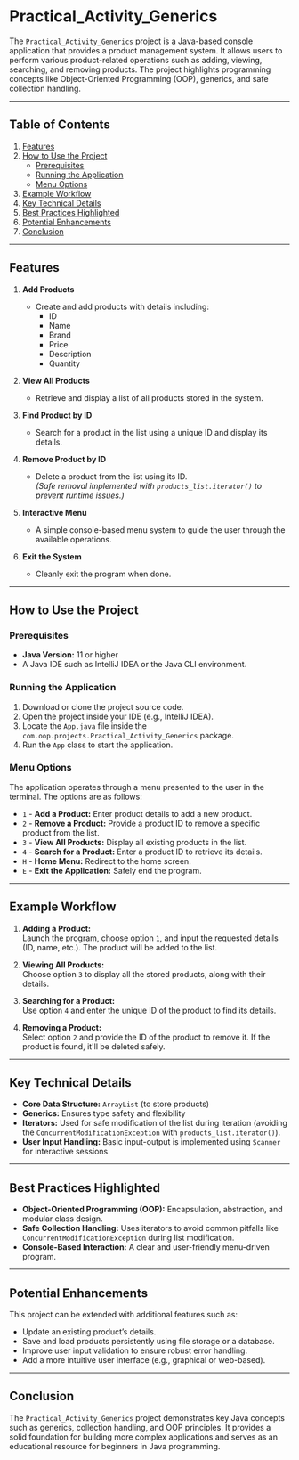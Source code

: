 # Practical_Activity_Generics

The `Practical_Activity_Generics` project is a Java-based console application that provides a product management system. It allows users to perform various product-related operations such as adding, viewing, searching, and removing products. The project highlights programming concepts like Object-Oriented Programming (OOP), generics, and safe collection handling.

---

## Table of Contents
1. [Features](#features)
2. [How to Use the Project](#how-to-use-the-project)
    - [Prerequisites](#prerequisites)
    - [Running the Application](#running-the-application)
    - [Menu Options](#menu-options)
3. [Example Workflow](#example-workflow)
4. [Key Technical Details](#key-technical-details)
5. [Best Practices Highlighted](#best-practices-highlighted)
6. [Potential Enhancements](#potential-enhancements)
7. [Conclusion](#conclusion)

---

## Features
1. **Add Products**
    - Create and add products with details including:
        - ID
        - Name
        - Brand
        - Price
        - Description
        - Quantity

2. **View All Products**
    - Retrieve and display a list of all products stored in the system.

3. **Find Product by ID**
    - Search for a product in the list using a unique ID and display its details.

4. **Remove Product by ID**
    - Delete a product from the list using its ID.  
      *(Safe removal implemented with `products_list.iterator()` to prevent runtime issues.)*

5. **Interactive Menu**
    - A simple console-based menu system to guide the user through the available operations.

6. **Exit the System**
    - Cleanly exit the program when done.

---

## How to Use the Project

### Prerequisites
- **Java Version:** 11 or higher
- A Java IDE such as IntelliJ IDEA or the Java CLI environment.

### Running the Application
1. Download or clone the project source code.
2. Open the project inside your IDE (e.g., IntelliJ IDEA).
3. Locate the `App.java` file inside the `com.oop.projects.Practical_Activity_Generics` package.
4. Run the `App` class to start the application.

### Menu Options
The application operates through a menu presented to the user in the terminal. The options are as follows:
- `1` - **Add a Product:** Enter product details to add a new product.
- `2` - **Remove a Product:** Provide a product ID to remove a specific product from the list.
- `3` - **View All Products:** Display all existing products in the list.
- `4` - **Search for a Product:** Enter a product ID to retrieve its details.
- `H` - **Home Menu:** Redirect to the home screen.
- `E` - **Exit the Application:** Safely end the program.

---

## Example Workflow
1. **Adding a Product:**  
   Launch the program, choose option `1`, and input the requested details (ID, name, etc.). The product will be added to the list.

2. **Viewing All Products:**  
   Choose option `3` to display all the stored products, along with their details.

3. **Searching for a Product:**  
   Use option `4` and enter the unique ID of the product to find its details.

4. **Removing a Product:**  
   Select option `2` and provide the ID of the product to remove it. If the product is found, it'll be deleted safely.

---

## Key Technical Details
- **Core Data Structure:** `ArrayList` (to store products)
- **Generics:** Ensures type safety and flexibility
- **Iterators:** Used for safe modification of the list during iteration (avoiding the `ConcurrentModificationException` with `products_list.iterator()`).
- **User Input Handling:** Basic input-output is implemented using `Scanner` for interactive sessions.

---

## Best Practices Highlighted
- **Object-Oriented Programming (OOP):** Encapsulation, abstraction, and modular class design.
- **Safe Collection Handling:** Uses iterators to avoid common pitfalls like `ConcurrentModificationException` during list modification.
- **Console-Based Interaction:** A clear and user-friendly menu-driven program.

---

## Potential Enhancements
This project can be extended with additional features such as:
- Update an existing product’s details.
- Save and load products persistently using file storage or a database.
- Improve user input validation to ensure robust error handling.
- Add a more intuitive user interface (e.g., graphical or web-based).

---

## Conclusion
The `Practical_Activity_Generics` project demonstrates key Java concepts such as generics, collection handling, and OOP principles. It provides a solid foundation for building more complex applications and serves as an educational resource for beginners in Java programming.